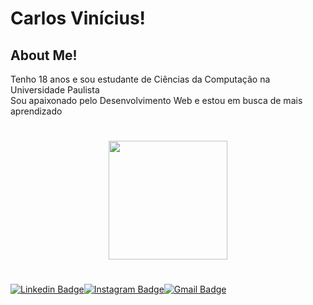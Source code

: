 # Carlos Vinícius! </a>

## About Me!

Tenho 18 anos e sou estudante de Ciências da Computação na Universidade Paulista </br> Sou apaixonado pelo Desenvolvimento Web e estou em busca de mais aprendizado

#

<p align="center">
  <img align="center" height="190" src="https://github-readme-stats.anuraghazra1.vercel.app/api/top-langs/?username=carlosvinicius-ai&layout=compact&theme=dracula" />
</p>

#

[![Linkedin Badge](https://img.shields.io/badge/-LinkedIn-black?style=flat-square&logo=Linkedin&logoColor=white&link=https://www.linkedin.com/in/carlos-vinícius-0364671b9/)](https://www.linkedin.com/in/carlos-vinícius-0364671b9/)[![Instagram Badge](https://img.shields.io/badge/-Instagram-black?style=flat-square&logo=Instagram&logoColor=white&link=https://www.instagram.com/carlos_vi2/)](https://www.instagram.com/carlos_vi2/)[![Gmail Badge](https://img.shields.io/badge/-Gmail-black?style=flat-square&logo=Gmail&logoColor=white&link=mailto: "cvinicius32@hotmail.com")](mailto: "cvinicius32@hotmail.com")
